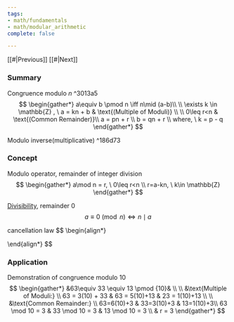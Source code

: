 ```yaml
---
tags:
- math/fundamentals
- math/modular_arithmetic
complete: false

---
```


[[#|Previous]]   [[#|Next]]

### Summary
Congruence modulo $n$ ^3013a5
$$
\begin{gather*}
a\equiv b \pmod n \iff n\mid (a-b)\\
\\
\exists k \in \mathbb{Z} , \ a = kn + b & \text{(Multiple of Moduli)} \\
\\
0\leq r<n & \text{(Common Remainder)}\\
a = pn + r \\
b = qn + r \\
where, \ k = p - q
\end{gather*}
$$

Modulo inverse(multiplicative) ^186d73

### Concept
Modulo operator, remainder of integer division
$$
\begin{gather*}
a\mod n = r, \ 0\leq r<n \\
r=a-kn, \ k\in \mathbb{Z}
\end{gather*}
$$

[Divisibility](/labyrinth/notes/math/cs1231s/properties_of_integers#^e55bde), remainder 0
$$
a\equiv 0 \pmod n \iff n \mid a
$$

cancellation law
$$
\begin{align*}

\end{align*}
$$

### Application
Demonstration of congruence modulo 10
$$
\begin{gather*}
&63\equiv 33 \equiv 13 \pmod {10}& \\
\\
&\text{Multiple of Moduli:} \\
63 = 3(10) + 33 & 63 = 5(10)+13 & 23 = 1(10)+13 \\
\\
&\text{Common Remainder:} \\
63=6(10)+3 & 33=3(10)+3 & 13=1(10)+3\\
63 \mod 10 = 3 & 33 \mod 10 = 3 & 13 \mod 10 = 3 \\
& r = 3
\end{gather*}
$$

